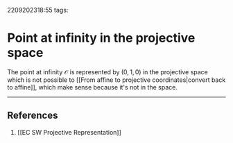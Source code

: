 2209202318:55
tags: 
# Point at infinity in the projective space

The point at infinity $\mathcal{O}$ is represented by $(0,1,0)$ in the projective space which is not possible to [[From affine to projective coordinates|convert back to affine]], which make sense because it's not in the space.

---
## References
1. [[EC SW Projective Representation]]